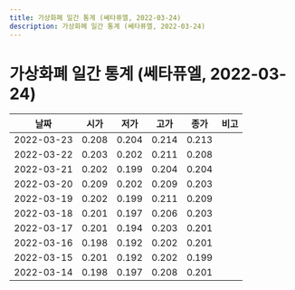 ```yaml
---
title: 가상화폐 일간 통계 (쎄타퓨엘, 2022-03-24)
description: 가상화폐 일간 통계 (쎄타퓨엘, 2022-03-24)
---
```


가상화폐 일간 통계 (쎄타퓨엘, 2022-03-24)
===

|날짜|시가|저가|고가|종가|비고|
|--|--|--|--|--|--|
|2022-03-23|0.208|0.204|0.214|0.213|    |
|2022-03-22|0.203|0.202|0.211|0.208|    |
|2022-03-21|0.202|0.199|0.204|0.204|    |
|2022-03-20|0.209|0.202|0.209|0.203|    |
|2022-03-19|0.202|0.199|0.211|0.209|    |
|2022-03-18|0.201|0.197|0.206|0.203|    |
|2022-03-17|0.201|0.194|0.203|0.201|    |
|2022-03-16|0.198|0.192|0.202|0.201|    |
|2022-03-15|0.201|0.192|0.202|0.199|    |
|2022-03-14|0.198|0.197|0.208|0.201|    |
